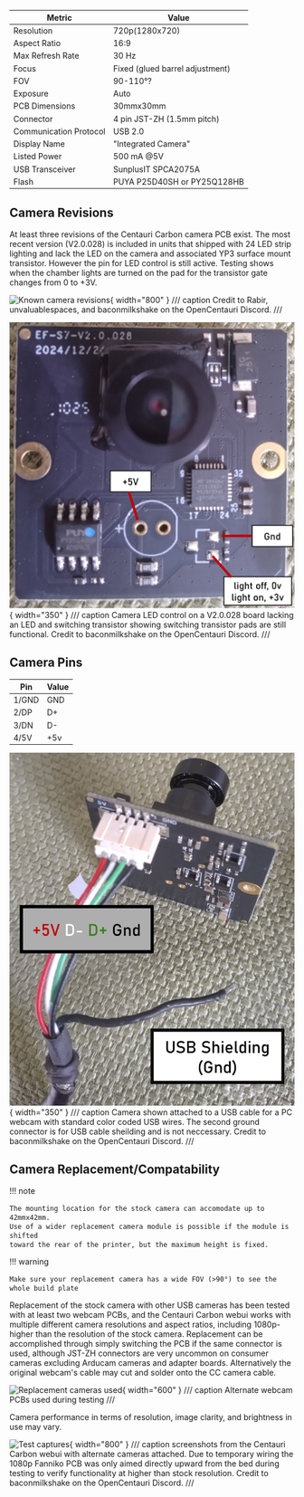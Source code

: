 Metric|Value
---|---
Resolution|720p(1280x720)
Aspect Ratio|16:9
Max Refresh Rate|30 Hz
Focus|Fixed (glued barrel adjustment)
FOV|90-110°?
Exposure|Auto
PCB Dimensions|30mmx30mm
Connector|4 pin JST-ZH (1.5mm pitch)
Communication Protocol|USB 2.0
Display Name|"Integrated Camera"
Listed Power|500 mA @5V
USB Transceiver|SunplusIT SPCA2075A
Flash|PUYA P25D40SH or PY25Q128HB

## Camera Revisions
At least three revisions of the Centauri Carbon camera PCB exist. The most recent
version (V2.0.028) is included in units that shipped with 24 LED strip lighting
and lack the LED on the camera and associated YP3 surface mount transistor. However
the pin for LED control is still active. Testing shows when the chamber lights are
turned on the pad for the transistor gate changes from 0 to +3V.

![Known camera revisions](assets/camerarevisions.png){ width="800" }
/// caption
Credit to Rabir, unvaluablespaces, and baconmilkshake on the OpenCentauri Discord.
///


![Led behavior](assets/ledpads.png){ width="350" }
/// caption
Camera LED control on a V2.0.028 board lacking an LED and switching transistor
 showing switching transistor pads are still functional.
Credit to baconmilkshake on the OpenCentauri Discord.
///

## Camera Pins


Pin|Value
---|---
1/GND| GND
2/DP| D+
3/DN| D-
4/5V| +5v

![Camera wiring image](assets/camerawiring.png){ width="350" }
/// caption
Camera shown attached to a USB cable for a PC webcam with standard color coded
USB wires. The second ground connector is for USB cable sheilding and is not neccessary.
Credit to baconmilkshake on the OpenCentauri Discord.
///


## Camera Replacement/Compatability

!!! note

    The mounting location for the stock camera can accomodate up to 42mmx42mm.
    Use of a wider replacement camera module is possible if the module is shifted
    toward the rear of the printer, but the maximum height is fixed.

!!! warning

    Make sure your replacement camera has a wide FOV (>90°) to see the whole build plate

Replacement of the stock camera with other USB cameras has been tested with at least
 two webcam PCBs, and the Centauri Carbon webui works with multiple different camera
 resolutions and aspect ratios, including 1080p- higher than the resolution of the
 stock camera. Replacement can be accomplished through simply switching the PCB if
 the same connector is used, although JST-ZH connectors are very uncommon on consumer
 cameras excluding Arducam cameras and adapter boards. Alternatively the original webcam's
 cable may cut and solder onto the CC camera cable.
 



![Replacement cameras used](assets/camerasummary.png){ width="600" }
/// caption
Alternate webcam PCBs used during testing
///

 Camera performance in terms of resolution, image clarity, and brightness in use may vary.

![Test captures](assets/cameracomparison.png){ width="800" }
/// caption
screenshots from the Centauri Carbon webui with alternate cameras attached.
Due to temporary wiring the 1080p Fanniko PCB was only aimed directly upward from the bed during testing to verify functionality at higher than stock resolution.
Credit to baconmilkshake on the OpenCentauri Discord.
///

